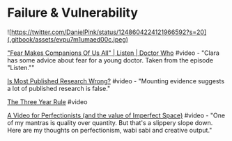# Failure & Vulnerability

![https://twitter.com/DanielPink/status/1248604224121966592?s=20](.gitbook/assets/evpu7m1umaed00c.jpeg)

["Fear Makes Companions Of Us All" \| Listen \| Doctor Who](https://www.youtube.com/watch?v=ibL6Y0VN4Ys) \#video - "Clara has some advice about fear for a young doctor. Taken from the episode "Listen.""

[Is Most Published Research Wrong?](https://www.youtube.com/watch?v=42QuXLucH3Q) \#video - "Mounting evidence suggests a lot of published research is false."

[The Three Year Rule](https://www.youtube.com/watch?v=9HF2AjcXurA&feature=youtu.be) \#video

[A Video for Perfectionists \(and the value of Imperfect Space\)](https://www.youtube.com/watch?v=0mAKN7s6_qE&feature=youtu.be) \#video - "One of my mantras is quality over quantity. But that's a slippery slope down. Here are my thoughts on perfectionism, wabi sabi and creative output."

